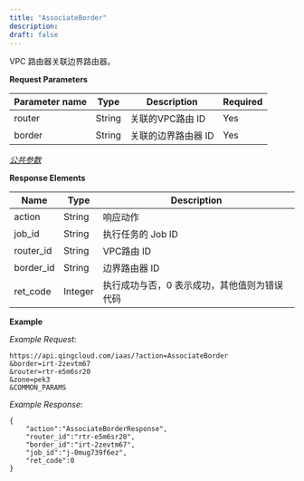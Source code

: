 ```yaml
---
title: "AssociateBorder"
description: 
draft: false
---
```




VPC 路由器关联边界路由器。


**Request Parameters**

| Parameter name | Type | Description | Required |
| --- | --- | --- | --- |
| router | String | 关联的VPC路由 ID | Yes |
| border | String | 关联的边界路由器 ID | Yes |

[_公共参数_](../../common/parameters.html#api-common-parameters)

**Response Elements**

| Name | Type | Description |
| --- | --- | --- |
| action | String | 响应动作 |
| job_id | String | 执行任务的 Job ID |
| router_id | String | VPC路由 ID |
| border_id | String | 边界路由器 ID |
| ret_code | Integer | 执行成功与否，0 表示成功，其他值则为错误代码 |

**Example**

_Example Request_:

```
https://api.qingcloud.com/iaas/?action=AssociateBorder
&border=irt-2zevtm67
&router=rtr-e5m6sr20
&zone=pek3
&COMMON_PARAMS
```

_Example Response_:

```
{
    "action":"AssociateBorderResponse",
    "router_id":"rtr-e5m6sr20",
    "border_id":"irt-2zevtm67",
    "job_id":"j-0mug739f6ez",
    "ret_code":0
}
```